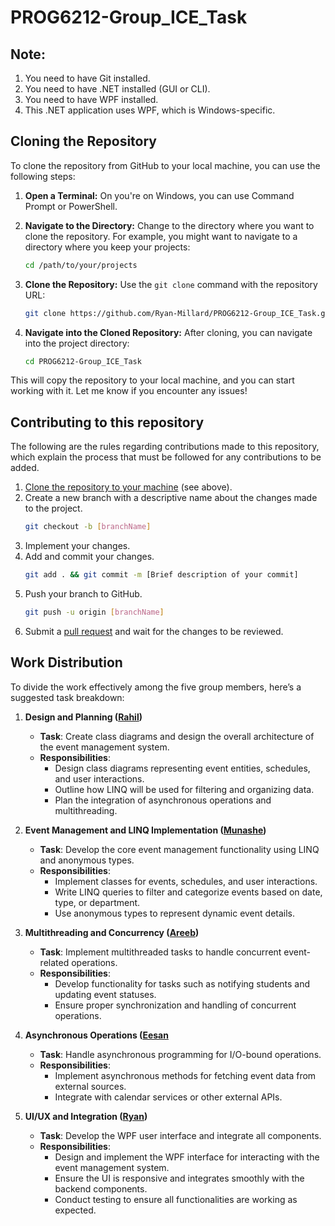 # PROG6212-Group_ICE_Task

## Note:
1. You need to have Git installed.
2. You need to have .NET installed (GUI or CLI).
3. You need to have WPF installed.
4. This .NET application uses WPF, which is Windows-specific.

## Cloning the Repository
To clone the repository from GitHub to your local machine, you can use the following steps:

1. **Open a Terminal:** On you're on Windows, you can use Command Prompt or PowerShell.

2. **Navigate to the Directory:** Change to the directory where you want to clone the repository. For example, you might want to navigate to a directory where you keep your projects:
   ```bash
   cd /path/to/your/projects
   ```

3. **Clone the Repository:** Use the `git clone` command with the repository URL:
   ```bash
   git clone https://github.com/Ryan-Millard/PROG6212-Group_ICE_Task.git
   ```

4. **Navigate into the Cloned Repository:** After cloning, you can navigate into the project directory:
   ```bash
   cd PROG6212-Group_ICE_Task
   ```

This will copy the repository to your local machine, and you can start working with it. Let me know if you encounter any issues!

## Contributing to this repository
The following are the rules regarding contributions made to this repository, which explain the process that must be followed for any contributions to be added.

1. [Clone the repository to your machine](https://github.com/Ryan-Millard/PROG6212-Group_ICE_Task/edit/readme/README.md#cloning-the-repository) (see above).
2. Create a new branch with a descriptive name about the changes made to the project.
   ```bash
   git checkout -b [branchName]
   ```
3. Implement your changes.
4. Add and commit your changes.
   ```bash
   git add . && git commit -m [Brief description of your commit]
   ```
5. Push your branch to GitHub.
   ```bash
   git push -u origin [branchName]
   ```
6. Submit a [pull request](https://github.com/Ryan-Millard/PROG6212-Group_ICE_Task/pulls) and wait for the changes to be reviewed.

## Work Distribution
To divide the work effectively among the five group members, here’s a suggested task breakdown:

1. **Design and Planning ([Rahil](https://github.com/RahilSir))**
   - **Task**: Create class diagrams and design the overall architecture of the event management system.
   - **Responsibilities**:
     - Design class diagrams representing event entities, schedules, and user interactions.
     - Outline how LINQ will be used for filtering and organizing data.
     - Plan the integration of asynchronous operations and multithreading.

2. **Event Management and LINQ Implementation ([Munashe](https://github.com/mintymuna))**
   - **Task**: Develop the core event management functionality using LINQ and anonymous types.
   - **Responsibilities**:
     - Implement classes for events, schedules, and user interactions.
     - Write LINQ queries to filter and categorize events based on date, type, or department.
     - Use anonymous types to represent dynamic event details.

3. **Multithreading and Concurrency ([Areeb](https://github.com/Areeb-Ibrahim))**
   - **Task**: Implement multithreaded tasks to handle concurrent event-related operations.
   - **Responsibilities**:
     - Develop functionality for tasks such as notifying students and updating event statuses.
     - Ensure proper synchronization and handling of concurrent operations.

4. **Asynchronous Operations ([Eesan]((https://github.com/Eesan1))**
   - **Task**: Handle asynchronous programming for I/O-bound operations.
   - **Responsibilities**:
     - Implement asynchronous methods for fetching event data from external sources.
     - Integrate with calendar services or other external APIs.

5. **UI/UX and Integration ([Ryan](https://github.com/Ryan-Millard))**
   - **Task**: Develop the WPF user interface and integrate all components.
   - **Responsibilities**:
     - Design and implement the WPF interface for interacting with the event management system.
     - Ensure the UI is responsive and integrates smoothly with the backend components.
     - Conduct testing to ensure all functionalities are working as expected.
